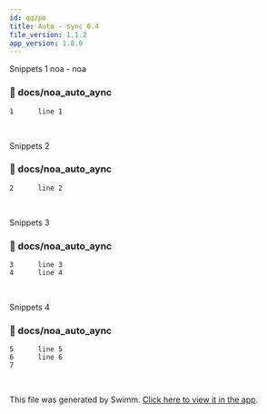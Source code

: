 ```yaml
---
id: qqzpo
title: Auto - sync 0.4
file_version: 1.1.2
app_version: 1.8.0
---
```


Snippets 1 noa - noa
<!-- NOTE-swimm-snippet: the lines below link your snippet to Swimm -->
### 📄 docs/noa_auto_aync
```
1      line 1
```

<br/>

Snippets 2
<!-- NOTE-swimm-snippet: the lines below link your snippet to Swimm -->
### 📄 docs/noa_auto_aync
```
2      line 2
```

<br/>

Snippets 3
<!-- NOTE-swimm-snippet: the lines below link your snippet to Swimm -->
### 📄 docs/noa_auto_aync
```
3      line 3
4      line 4
```

<br/>

Snippets 4
<!-- NOTE-swimm-snippet: the lines below link your snippet to Swimm -->
### 📄 docs/noa_auto_aync
```
5      line 5
6      line 6
7      
```

<br/>

This file was generated by Swimm. [Click here to view it in the app](http://localhost:5000/repos/Z2l0aHViJTNBJTNBTm9hUmVwbyUzQSUzQU5vYW96ZXI=/docs/qqzpo).
